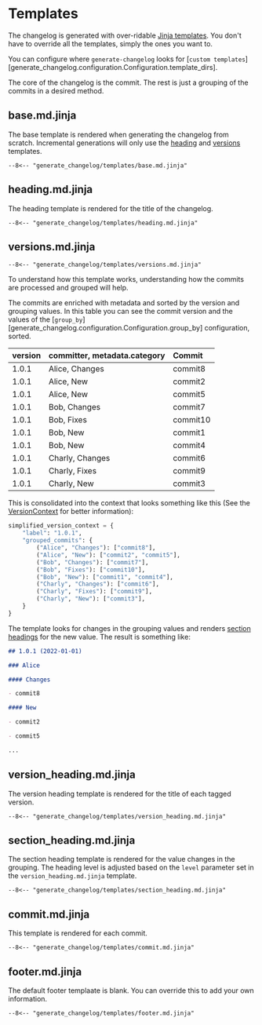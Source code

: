 # Templates

The changelog is generated with over-ridable [Jinja templates](https://jinja.palletsprojects.com/en/3.1.x/). You don't have to override all the templates, simply the ones you want to.

You can configure where `generate-changelog` looks for [`custom templates`][generate_changelog.configuration.Configuration.template_dirs].

The core of the changelog is the commit. The rest is just a grouping of the commits in a desired method.

## base.md.jinja

The base template is rendered when generating the changelog from scratch. Incremental generations will only use the [heading](#headingmdjinja) and [versions](#versionsmdjinja) templates.

```jinja title="base.md.jinja"
--8<-- "generate_changelog/templates/base.md.jinja"
```

## heading.md.jinja

The heading template is rendered for the title of the changelog.

```jinja title="heading.md.jinja"
--8<-- "generate_changelog/templates/heading.md.jinja"
```

## versions.md.jinja

```jinja title="versions.md.jinja"
--8<-- "generate_changelog/templates/versions.md.jinja"
```

To understand how this template works, understanding how the commits are processed and grouped will help.

The commits are enriched with metadata and sorted by the version and grouping values. In this table you can see the commit version and the values of the [`group_by`][generate_changelog.configuration.Configuration.group_by] configuration, sorted. 

| version | committer, metadata.category | Commit   |
|:--------|:-----------------------------|:---------|
| 1.0.1   | Alice, Changes               | commit8  |
| 1.0.1   | Alice, New                   | commit2  |
| 1.0.1   | Alice, New                   | commit5  |
| 1.0.1   | Bob, Changes                 | commit7  |
| 1.0.1   | Bob, Fixes                   | commit10 |
| 1.0.1   | Bob, New                     | commit1  |
| 1.0.1   | Bob, New                     | commit4  |
| 1.0.1   | Charly, Changes              | commit6  |
| 1.0.1   | Charly, Fixes                | commit9  |
| 1.0.1   | Charly, New                  | commit3  |

This is consolidated into the context that looks something like this (See the [VersionContext](version-context.md) for better information):

```python
simplified_version_context = {
    "label": "1.0.1",
    "grouped_commits": {
        ("Alice", "Changes"): ["commit8"],
        ("Alice", "New"): ["commit2", "commit5"],
        ("Bob", "Changes"): ["commit7"],
        ("Bob", "Fixes"): ["commit10"],
        ("Bob", "New"): ["commit1", "commit4"],
        ("Charly", "Changes"): ["commit6"],
        ("Charly", "Fixes"): ["commit9"],
        ("Charly", "New"): ["commit3"],
    }
}
```

The template looks for changes in the grouping values and renders [section headings](#section_headingmdjinja) for the new value. The result is something like:

```markdown
## 1.0.1 (2022-01-01)

### Alice

#### Changes

- commit8

#### New

- commit2

- commit5

...
```

## version_heading.md.jinja

The version heading template is rendered for the title of each tagged version.

```jinja title="version_heading.md.jinja"
--8<-- "generate_changelog/templates/version_heading.md.jinja"
```

## section_heading.md.jinja

The section heading template is rendered for the value changes in the grouping. The heading level is adjusted based on the `level` parameter set in the `version_heading.md.jinja` template.

```jinja title="section_heading.md.jinja"
--8<-- "generate_changelog/templates/section_heading.md.jinja"
```

## commit.md.jinja

This template is rendered for each commit.

```jinja title="commit.md.jinja"
--8<-- "generate_changelog/templates/commit.md.jinja"
```

## footer.md.jinja

The default footer templaate is blank. You can override this to add your own information.

```jinja title="footer.md.jinja"
--8<-- "generate_changelog/templates/footer.md.jinja"
```
